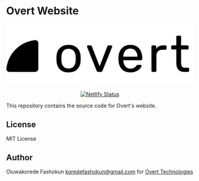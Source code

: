 # Overt Website

![Overt](./src/assets/images/overtlogo.svg)

<p align="center">
	<a href="https://app.netlify.com/sites/determined-fermat-96e0fe/deploys">
		<img src="https://api.netlify.com/api/v1/badges/d775dc8b-67c8-41fc-a5d4-d1ee8241d4c0/deploy-status" alt="Netlify Status" />
	</a>
</p>

This repository contains the source code for Overt's website.

## License

MIT License

## Author

Oluwakorede Fashokun <koredefashokun@gmail.com> for [Overt Technologies](https://github.com/Overt-Tech)
